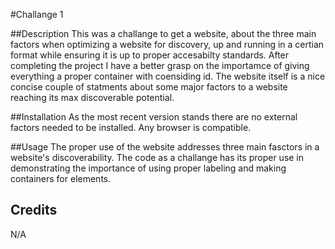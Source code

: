 #Challange 1

##Description
  This was a challange to get a website, about the three main factors when optimizing a website for discovery, up and running in a certian format while ensuring it is up to proper accesabilty standards. After completing the project I have a better grasp on the importamce of giving everything a proper container with coensiding id. The website itself is a nice concise couple of statments about some major factors to a website reaching its max discoverable potential.

##Installation
  As the most recent version stands there are no external factors needed to be installed. Any browser is compatible.

##Usage
  The proper use of the website addresses three main fasctors in a website's discoverability. The code as a challange has its proper use in demonstrating the importance of using proper labeling and making containers for elements.

## Credits
  N/A
